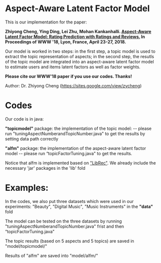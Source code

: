 Aspect-Aware Latent Factor Model
========

This is our implementation for the paper:

<b>Zhiyong Cheng, Ying Ding, Lei Zhu, Mohan Kankanhalli. [Aspect-Aware Latent Factor Model:  Rating Prediction with Ratings and Reviews.](https://dl.acm.org/citation.cfm?id=3186145)  In Proceedings of WWW '18, Lyon, France, April 23-27, 2018.</b>

Our model is worked in two steps: in the first step, a topic model is used to extract the topic representation of aspects; in the second step, the resutls of the topic model are integrated into an aspect-aware latent factor model to estimate users and items latent factors as well as factor weights.
 
 <b>Please cite our WWW'18 paper if you use our codes. Thanks!</b>
 
 Author: Dr. Zhiyong Cheng (https://sites.google.com/view/zycheng)

Codes
==
Our code is in java: 

<b>"topicmodel"</b> package: the implementation of the topic model: 
  --  please run "tuningAspectNumberandTopicNumber.java"  to get the results by setting data path correctly
 
<b>"alfm"</b> package: the implementation of the aspect-aware latent factor model
 -- please run “topicFactorTuning.java" to get the results. 
 
 Notice that alfm is implemented based on ["LibRec"](https://www.librec.net/). We already include the necessary 'jar' packages in the 'lib' fold
 
 Examples:
 ==
 In the codes, we also put three datasets which were used in our experiments: "Beauty", "Digital Music", "Music Instruments" in the <b> "data" </b> fold
 
 The model can be tested on the three datasets by running "tuningAspectNumberandTopicNumber.java" frist and then “topicFactorTuning.java"
 
 The topic results (based on 5 aspects and 5 topics) are saved in "model/topicmodel/"

 Results of "alfm" are saved into "model/alfm/"

